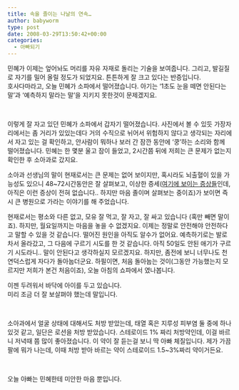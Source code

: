 ```yaml
---
title: 속을 졸이는 나날의 연속…
author: babyworm
type: post
date: 2008-03-29T13:50:42+00:00
categories:
  - 아빠되기
---
```

민혜가 이제는 엎어놔도 머리를 자유 자재로 돌리는 기술을 보여줍니다. 그리고, 발길질로 자기를 밀어 올릴 정도가 되었지요. 튼튼하게 잘 크고 있다는 반증입니다.<br>
호사다마라고, 오늘 민혜가 소파에서 떨어졌습니다. 아기는 ‘1초도 눈을 떼면 안된다는 말’과 ‘예측하지 말라는 말’을 지키지 못한것이 문제겠지요.

 

이렇게 잘 자고 있던 민혜가 소파에서 갑자기 떨어졌습니다. 사진에서 볼 수 있듯 가장자리에서는 좀 거리가 있있는데다 거의 수직으로 뉘어서 위험하지 않다고 생각되는 자리에서 자고 있는 걸 확인하고, 안사람이 뭐하나 보러 간 잠깐 동안에 ‘쿵’하는 소리와 함께 떨어졌습니다. 민혜는 한 몇분 울고 잠이 들었고, 2시간쯤 뒤에 저희는 큰 문제가 없는지 확인한 후 소아과로 갔지요.

소아과 선생님의 말이 현재로서는 큰 문제는 없어 보이지만, 혹시라도 뇌출혈이 있을 가능성도 있으니 48~72시간동안은 잘 살펴보고, 이상한 증세(<a href="http://peternote.tistory.com/59" target="_blank">여기에 보이는 증상들</a>인데, 아직은 이런 증상이 전혀 없습니다.. 하지만 마음 졸이며 살펴보는 중이죠)가 보이면 즉시 큰 병원으로 가라는 이야기를 해 주었습니다.

현재로서는 평소와 다른 없고, 모유 잘 먹고, 잘 자고, 잘 싸고 있습니다 (혹만 빼면 말이죠). 하지만, 월요일까지는 마음을 놓을 수 없겠지요. 이제는 정말로 안전해야 안전하다고 말할 수 있을 것 같습니다. 떨어진 원인을 아직도 알수가 없어요. 예측하기로는 발로 차서 올라갔고, 그 다음에 구르기 시도를 한 것 같습니다. 아직 50일도 안된 애기가 구르기 시도라니.. 말이 안된다고 생각하실지 모르겠지요. 하지만, 좀전에 보니 너무나도 천연덕스럽게 자다가 돌아눕더군요. 하필이면, 처음 돌아눕는 것이(그동안 가능했는지 모르지만 저희가 본건 처음이죠), 오늘 아침의 쇼파에서 였나봅니다.

이젠 두려워서 바닥에 아이를 두고 있습니다.<br>
미리 조금 더 잘 보살펴야 했는데 말입니다.

 

소아과에서 얼굴 상태에 대해서도 처방 받았는데, 태열 혹은 지루성 피부염 둘 중에 하나 있것 같고, 일단은 로션을 처방 받았습니다. 스테로이드 1% 짜리 처방약인데, 이걸 바르니 저녁때 쯤 많이 좋아졌습니다. 이 약이 잘 듣는걸 보니 딱 아빠 체질입니다. 제가 가끔 팔에 뭐가 나는데, 이때 처방 받아 바르는 약이 스테로이드 1.5~3%짜리 약이거든요.

 

오늘 아빠는 민혜한테 미안한 마음 뿐입니다.
